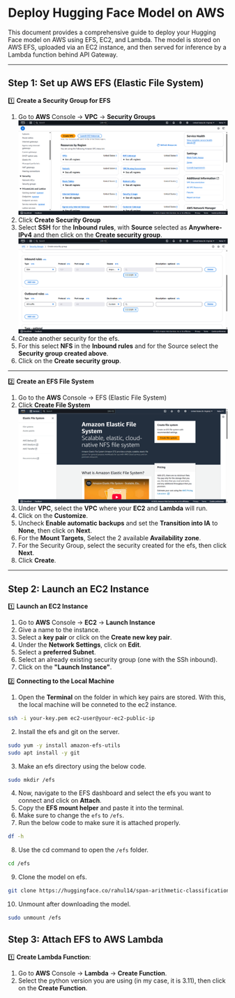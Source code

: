# Deploy Hugging Face Model on AWS

This document provides a comprehensive guide to deploy your Hugging Face model on AWS using EFS, EC2, and Lambda. The model is stored on AWS EFS, uploaded via an EC2 instance, and then served for inference by a Lambda function behind API Gateway.


---

## Step 1: Set up AWS EFS (Elastic File System)

1️⃣ **Create a Security Group for EFS**
1. Go to **AWS** Console -> **VPC** -> **Security Groups**
![alt text](img/image-1.png)
2. Click **Create Security Group**  
3. Select **SSH** for the **Inbound rules**, with **Source** selected as **Anywhere-IPv4** and then click on the **Create security group**.
![alt text](img/image-2.png)
4. Create another security for the efs.
5.  For this select **NFS** in the **Inbound rules** and for the Source select the **Security group created above**.
6. Click on the **Create security group**.

---

2️⃣ **Create an EFS File System**
1. Go to the **AWS** Console -> EFS (Elastic File System)
2. Click **Create File System**
![alt text](img/image.png)
3. Under **VPC**, select the **VPC** where your **EC2** and **Lambda** will run.
4. Click on the **Customize**.
5. Uncheck **Enable automatic backups** and set the **Transition into IA** to **None**, then click on **Next**.
6. For the **Mount Targets**, Select the 2 available **Availability zone**.
7. For the Security Group, select the security created for the efs, then click **Next**.
8. Click **Create**.

---

## Step 2: Launch an EC2 Instance

1️⃣ **Launch an EC2 Instance**
1. Go to **AWS** Console -> **EC2** -> **Launch Instance**
2. Give a name to the instance.
3. Select a **key pair** or click on the **Create new key pair**.
4. Under the **Network Settings**, click on **Edit**.
5. Select a **preferred Subnet**.
6. Select an already existing security group (one with the SSh inbound).
7. Click on the **"Launch Instance"**.

2️⃣ **Connecting to the Local Machine**
1. Open the **Terminal** on the folder in which key pairs are stored. With this, the local machine will be conneted to the ec2 instance.
```bash
ssh -i your-key.pem ec2-user@your-ec2-public-ip
```

2. Install the efs and git on the server.
```bash
sudo yum -y install amazon-efs-utils
sudo apt install -y git
```

3. Make an efs directory using the below code.
```bash
sudo mkdir /efs
```

4. Now, navigate to the EFS dashboard and select the efs you want to connect and click on **Attach**.
5. Copy the **EFS mount helper** and paste it into the terminal.
6. Make sure to change the `efs` to `/efs`.
7. Run the below code to make sure it is attached properly.
```bash
df -h
```
8. Use the cd command to open the `/efs` folder.
```bash
cd /efs
```

9. Clone the model on efs.
```bash
git clone https://huggingface.co/rahul14/span-arithmetic-classification
```

10. Unmount after downloading the model.
```bash
sudo unmount /efs
```

## Step 3: Attach EFS to AWS Lambda
1️⃣ **Create Lambda Function**:
1. Go to **AWS** Console -> **Lambda** -> **Create Function**.
2. Select the python version you are using (in my case, it is 3.11), then click on the **Create Function**.